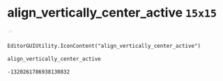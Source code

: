 # align_vertically_center_active `15x15`
<img src="/img/align_vertically_center_active.png" width=15 height=15>

``` CSharp
EditorGUIUtility.IconContent("align_vertically_center_active")
```
```
align_vertically_center_active
```
```
-1320261786938130832
```
